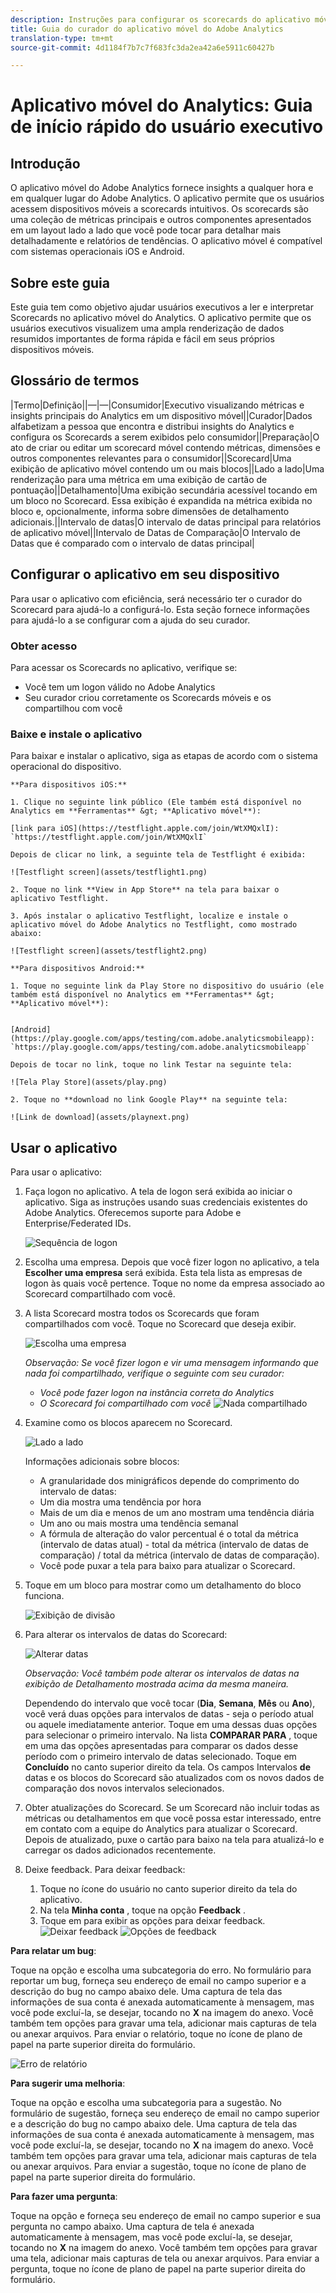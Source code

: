 ```yaml
---
description: Instruções para configurar os scorecards do aplicativo móvel.
title: Guia do curador do aplicativo móvel do Adobe Analytics
translation-type: tm+mt
source-git-commit: 4d1184f7b7c7f683fc3da2ea42a6e5911c60427b

---
```



# Aplicativo móvel do Analytics: Guia de início rápido do usuário executivo

## Introdução

O aplicativo móvel do Adobe Analytics fornece insights a qualquer hora e em qualquer lugar do Adobe Analytics.  O aplicativo permite que os usuários acessem dispositivos móveis a scorecards intuitivos. Os scorecards são uma coleção de métricas principais e outros componentes apresentados em um layout lado a lado que você pode tocar para detalhar mais detalhadamente e relatórios de tendências. O aplicativo móvel é compatível com sistemas operacionais iOS e Android.

## Sobre este guia

 Este guia tem como objetivo ajudar usuários executivos a ler e interpretar Scorecards no aplicativo móvel do Analytics. O aplicativo permite que os usuários executivos visualizem uma ampla renderização de dados resumidos importantes de forma rápida e fácil em seus próprios dispositivos móveis.

## Glossário de termos

|Termo|Definição||—|—|Consumidor|Executivo visualizando métricas e insights principais do Analytics em um dispositivo móvel||Curador|Dados alfabetizam a pessoa que encontra e distribui insights do Analytics e configura os Scorecards a serem exibidos pelo consumidor||Preparação|O ato de criar ou editar um scorecard móvel contendo métricas, dimensões e outros componentes relevantes para o consumidor||Scorecard|Uma exibição de aplicativo móvel contendo um ou mais blocos||Lado a lado|Uma renderização para uma métrica em uma exibição de cartão de pontuação||Detalhamento|Uma exibição secundária acessível tocando em um bloco no Scorecard. Essa exibição é expandida na métrica exibida no bloco e, opcionalmente, informa sobre dimensões de detalhamento adicionais.||Intervalo de datas|O intervalo de datas principal para relatórios de aplicativo móvel||Intervalo de Datas de Comparação|O Intervalo de Datas que é comparado com o intervalo de datas principal|

## Configurar o aplicativo em seu dispositivo

Para usar o aplicativo com eficiência, será necessário ter o curador do Scorecard para ajudá-lo a configurá-lo. Esta seção fornece informações para ajudá-lo a se configurar com a ajuda do seu curador.

### Obter acesso

Para acessar os Scorecards no aplicativo, verifique se:

* Você tem um logon válido no Adobe Analytics
* Seu curador criou corretamente os Scorecards móveis e os compartilhou com você


### Baixe e instale o aplicativo

Para baixar e instalar o aplicativo, siga as etapas de acordo com o sistema operacional do dispositivo.

    **Para dispositivos iOS:**
    
    1. Clique no seguinte link público (Ele também está disponível no Analytics em **Ferramentas** &gt; **Aplicativo móvel**):
    
    [link para iOS](https://testflight.apple.com/join/WtXMQxlI): `https://testflight.apple.com/join/WtXMQxlI`
    
    Depois de clicar no link, a seguinte tela de Testflight é exibida:
    
    ![Testflight screen](assets/testflight1.png)
    
    2. Toque no link **View in App Store** na tela para baixar o aplicativo Testflight.
    
    3. Após instalar o aplicativo Testflight, localize e instale o aplicativo móvel do Adobe Analytics no Testflight, como mostrado abaixo:
    
    ![Testflight screen](assets/testflight2.png)
    
    **Para dispositivos Android:**
    
    1. Toque no seguinte link da Play Store no dispositivo do usuário (ele também está disponível no Analytics em **Ferramentas** &gt; **Aplicativo móvel**):
    
    
    [Android](https://play.google.com/apps/testing/com.adobe.analyticsmobileapp): `https://play.google.com/apps/testing/com.adobe.analyticsmobileapp`
    
    Depois de tocar no link, toque no link Testar na seguinte tela:
    
    ![Tela Play Store](assets/play.png)
    
    2. Toque no **download no link Google Play** na seguinte tela:
    
    ![Link de download](assets/playnext.png)

## Usar o aplicativo

Para usar o aplicativo:

1. Faça logon no aplicativo. A tela de logon será exibida ao iniciar o aplicativo. Siga as instruções usando suas credenciais existentes do Adobe Analytics. Oferecemos suporte para Adobe e Enterprise/Federated IDs.

   ![Sequência de logon](assets/signseq.png)

2. Escolha uma empresa. Depois que você fizer logon no aplicativo, a tela **Escolher uma empresa** será exibida. Esta tela lista as empresas de logon às quais você pertence. Toque no nome da empresa associado ao Scorecard compartilhado com você.

3. A lista Scorecard mostra todos os Scorecards que foram compartilhados com você. Toque no Scorecard que deseja exibir.

   ![Escolha uma empresa](assets/accesscard.png)

   *Observação: Se você fizer logon e vir uma mensagem informando que nada foi compartilhado, verifique o seguinte com seu curador:*

   * *Você pode fazer logon na instância correta do Analytics*
   * *O Scorecard foi compartilhado com você*
   ![Nada compartilhado](assets/nothing.png)

4. Examine como os blocos aparecem no Scorecard.

   ![Lado a lado](assets/newexplain.png)

   Informações adicionais sobre blocos:

   * A granularidade dos minigráficos depende do comprimento do intervalo de datas:
   * Um dia mostra uma tendência por hora
   * Mais de um dia e menos de um ano mostram uma tendência diária
   * Um ano ou mais mostra uma tendência semanal
   * A fórmula de alteração do valor percentual é o total da métrica (intervalo de datas atual) - total da métrica (intervalo de datas de comparação) / total da métrica (intervalo de datas de comparação).
   * Você pode puxar a tela para baixo para atualizar o Scorecard.

5. Toque em um bloco para mostrar como um detalhamento do bloco funciona.

   ![Exibição de divisão](assets/sparkline.png)


6. Para alterar os intervalos de datas do Scorecard:

   ![Alterar datas](assets/changedate.png)

   *Observação: Você também pode alterar os intervalos de datas na exibição de Detalhamento mostrada acima da mesma maneira.*

   Dependendo do intervalo que você tocar (**Dia**, **Semana**, **Mês** ou **Ano**), você verá duas opções para intervalos de datas - seja o período atual ou aquele imediatamente anterior. Toque em uma dessas duas opções para selecionar o primeiro intervalo. Na lista **COMPARAR PARA** , toque em uma das opções apresentadas para comparar os dados desse período com o primeiro intervalo de datas selecionado. Toque em **Concluído** no canto superior direito da tela. Os campos Intervalos **de** datas e os blocos do Scorecard são atualizados com os novos dados de comparação dos novos intervalos selecionados.

7. Obter atualizações do Scorecard. Se um Scorecard não incluir todas as métricas ou detalhamentos em que você possa estar interessado, entre em contato com a equipe do Analytics para atualizar o Scorecard. Depois de atualizado, puxe o cartão para baixo na tela para atualizá-lo e carregar os dados adicionados recentemente.



8. Deixe feedback. Para deixar feedback:

   1. Toque no ícone do usuário no canto superior direito da tela do aplicativo.
   2. Na tela **Minha conta** , toque na opção **Feedback** .
   3. Toque em para exibir as opções para deixar feedback.
   ![Deixar feedback](assets/feedback.png)
   ![Opções de feedback](assets/feedback_option.png)


**Para relatar um bug**:

Toque na opção e escolha uma subcategoria do erro. No formulário para reportar um bug, forneça seu endereço de email no campo superior e a descrição do bug no campo abaixo dele. Uma captura de tela das informações de sua conta é anexada automaticamente à mensagem, mas você pode excluí-la, se desejar, tocando no **X** na imagem do anexo. Você também tem opções para gravar uma tela, adicionar mais capturas de tela ou anexar arquivos. Para enviar o relatório, toque no ícone de plano de papel na parte superior direita do formulário.


![Erro de relatório](assets/newbug.png)

**Para sugerir uma melhoria**:

Toque na opção e escolha uma subcategoria para a sugestão. No formulário de sugestão, forneça seu endereço de email no campo superior e a descrição do bug no campo abaixo dele. Uma captura de tela das informações de sua conta é anexada automaticamente à mensagem, mas você pode excluí-la, se desejar, tocando no **X** na imagem do anexo. Você também tem opções para gravar uma tela, adicionar mais capturas de tela ou anexar arquivos. Para enviar a sugestão, toque no ícone de plano de papel na parte superior direita do formulário.

**Para fazer uma pergunta**:

Toque na opção e forneça seu endereço de email no campo superior e sua pergunta no campo abaixo. Uma captura de tela é anexada automaticamente à mensagem, mas você pode excluí-la, se desejar, tocando no **X** na imagem do anexo. Você também tem opções para gravar uma tela, adicionar mais capturas de tela ou anexar arquivos. Para enviar a pergunta, toque no ícone de plano de papel na parte superior direita do formulário.
